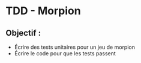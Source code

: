 # TDD - Morpion

## Objectif :
* Écrire des tests unitaires pour un jeu de morpion
* Écrire le code pour que les tests passent
